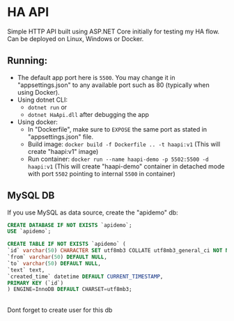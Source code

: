 # HA API
Simple HTTP API built using ASP.NET Core initially for testing my HA flow. Can be deployed on Linux, Windows or Docker.

## Running:
- The default app port here is `5500`. You may change it in "appsettings.json" to any available port such as 80 (typically when using Docker).
- Using dotnet CLI:
  - `dotnet run` or
  - `dotnet HaApi.dll` after debugging the app
- Using docker:
  - In "Dockerfile", make sure to `EXPOSE` the same port as stated in "appsettings.json" file.
  - Build image: `docker build -f Dockerfile .. -t haapi:v1` (This will create "haapi:v1" image)
  - Run container: `docker run --name haapi-demo -p 5502:5500 -d haapi:v1` (This will create "haapi-demo" container in detached mode with port `5502` pointing to internal `5500` in container)


## MySQL DB
If you use MySQL as data source, create the "apidemo" db:
<br />

~~~~sql
CREATE DATABASE IF NOT EXISTS `apidemo`;
USE `apidemo`;

CREATE TABLE IF NOT EXISTS `apidemo` (
`id` varchar(50) CHARACTER SET utf8mb3 COLLATE utf8mb3_general_ci NOT NULL,
`from` varchar(50) DEFAULT NULL,
`to` varchar(50) DEFAULT NULL,
`text` text,
`created_time` datetime DEFAULT CURRENT_TIMESTAMP,
PRIMARY KEY (`id`)
) ENGINE=InnoDB DEFAULT CHARSET=utf8mb3;
~~~~
<br />
Dont forget to create user for this db
